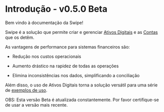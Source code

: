 # Introdução - v0.5.0 Beta

Bem vindo à documentação da Swipe!

Swipe é a solução que permite criar e gerenciar [Ativos Digitais](#ativo) e as [Contas](#conta) que os detêm. 

As vantagens de performance para sistemas financeiros são: 

- Redução nos custos operacionais 

- Aumento drástico na rapidez de todas as operações

- Elimina inconsistências nos dados, simplificando a conciliação

Além disso, o uso de Ativos Digitais torna a solução versátil para uma série de [exemplos de uso](#exemplos-de-uso).


OBS: Esta versão Beta é atualizada constantemente. Por favor certifique-se de usar a versão mais recente.
